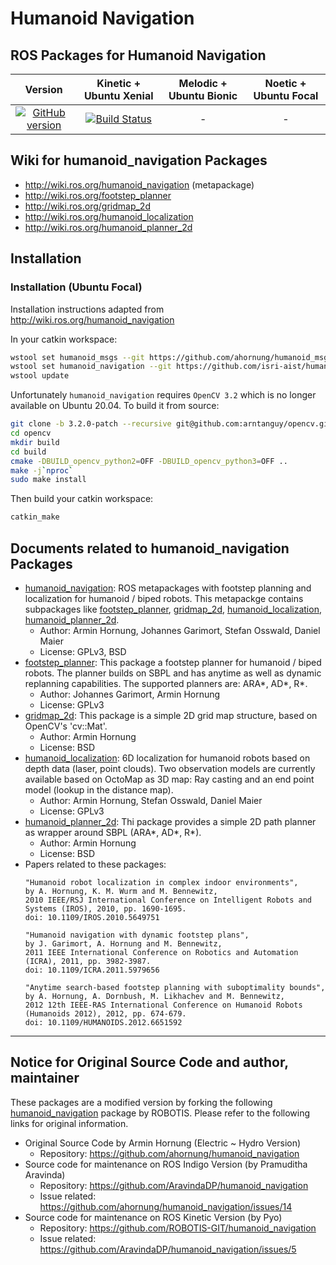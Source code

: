 # Humanoid Navigation

## ROS Packages for Humanoid Navigation
|Version|Kinetic + Ubuntu Xenial|Melodic + Ubuntu Bionic|Noetic + Ubuntu Focal|
|:---:|:---:|:---:|:---:|
|[![GitHub version](https://badge.fury.io/gh/ROBOTIS-GIT%2Fhumanoid_navigation.svg)](https://badge.fury.io/gh/ROBOTIS-GIT%2Fhumanoid_navigation)|[![Build Status](https://travis-ci.org/ROBOTIS-GIT/humanoid_navigation.svg?branch=kinetic-devel)](https://travis-ci.org/ROBOTIS-GIT/humanoid_navigation)|-|-|

## Wiki for humanoid_navigation Packages
- http://wiki.ros.org/humanoid_navigation (metapackage)
- http://wiki.ros.org/footstep_planner
- http://wiki.ros.org/gridmap_2d
- http://wiki.ros.org/humanoid_localization
- http://wiki.ros.org/humanoid_planner_2d

## Installation

### Installation (Ubuntu Focal)

Installation instructions adapted from http://wiki.ros.org/humanoid_navigation

In your catkin workspace:

```sh
wstool set humanoid_msgs --git https://github.com/ahornung/humanoid_msgs
wstool set humanoid_navigation --git https://github.com/isri-aist/humanoid_navigation.git
wstool update
```

Unfortunately `humanoid_navigation` requires `OpenCV 3.2` which is no longer available on Ubuntu 20.04. To build it from source:

```sh
git clone -b 3.2.0-patch --recursive git@github.com:arntanguy/opencv.git
cd opencv
mkdir build
cd build
cmake -DBUILD_opencv_python2=OFF -DBUILD_opencv_python3=OFF ..
make -j`nproc`
sudo make install
```

Then build your catkin workspace:

```sh
catkin_make
```

## Documents related to humanoid_navigation Packages
- [humanoid_navigation](http://wiki.ros.org/humanoid_navigation): ROS metapackages with footstep planning and localization for humanoid / biped robots. This metapackge contains subpackages like [footstep_planner](http://wiki.ros.org/footstep_planner), [gridmap_2d](http://wiki.ros.org/gridmap_2d), [humanoid_localization](http://wiki.ros.org/humanoid_localization), [humanoid_planner_2d](http://wiki.ros.org/humanoid_planner_2d).
  - Author: Armin Hornung, Johannes Garimort, Stefan Osswald, Daniel Maier
  - License: GPLv3, BSD
- [footstep_planner](http://wiki.ros.org/footstep_planner): This package a footstep planner for humanoid / biped robots. The planner builds on SBPL and has anytime as well as dynamic replanning capabilities. The supported planners are: ARA*, AD*, R*.
  - Author: Johannes Garimort, Armin Hornung
  - License: GPLv3
- [gridmap_2d](http://wiki.ros.org/gridmap_2d): This package is a simple 2D grid map structure, based on OpenCV's 'cv::Mat'.
  - Author: Armin Hornung
  - License: BSD
- [humanoid_localization](http://wiki.ros.org/humanoid_localization): 6D localization for humanoid robots based on depth data (laser, point clouds). Two observation models are currently available based on OctoMap as 3D map: Ray casting and an end point model (lookup in the distance map).
  - Author: Armin Hornung, Stefan Osswald, Daniel Maier
  - License: GPLv3
- [humanoid_planner_2d](http://wiki.ros.org/humanoid_planner_2d): Thi package provides a simple 2D path planner as wrapper around SBPL (ARA*, AD*, R*).
  - Author: Armin Hornung
  - License: BSD
- Papers related to these packages:
  ```
  "Humanoid robot localization in complex indoor environments",
  by A. Hornung, K. M. Wurm and M. Bennewitz,
  2010 IEEE/RSJ International Conference on Intelligent Robots and Systems (IROS), 2010, pp. 1690-1695.
  doi: 10.1109/IROS.2010.5649751
  ```
  ```
  "Humanoid navigation with dynamic footstep plans",
  by J. Garimort, A. Hornung and M. Bennewitz,
  2011 IEEE International Conference on Robotics and Automation (ICRA), 2011, pp. 3982-3987.
  doi: 10.1109/ICRA.2011.5979656
  ```
  ```
  "Anytime search-based footstep planning with suboptimality bounds", 
  by A. Hornung, A. Dornbush, M. Likhachev and M. Bennewitz,
  2012 12th IEEE-RAS International Conference on Humanoid Robots (Humanoids 2012), 2012, pp. 674-679.
  doi: 10.1109/HUMANOIDS.2012.6651592
  ```

---

## Notice for Original Source Code and author, maintainer

These packages are a modified version by forking the following [humanoid_navigation](https://github.com/ahornung/humanoid_navigation) package by ROBOTIS.
Please refer to the following links for original information.

- Original Source Code by Armin Hornung (Electric ~ Hydro Version)
  - Repository: https://github.com/ahornung/humanoid_navigation 
- Source code for maintenance on ROS Indigo Version (by Pramuditha Aravinda)
  - Repository: https://github.com/AravindaDP/humanoid_navigation
  - Issue related: https://github.com/ahornung/humanoid_navigation/issues/14
- Source code for maintenance on ROS Kinetic Version (by Pyo)
  - Repository: https://github.com/ROBOTIS-GIT/humanoid_navigation
  - Issue related: https://github.com/AravindaDP/humanoid_navigation/issues/5
